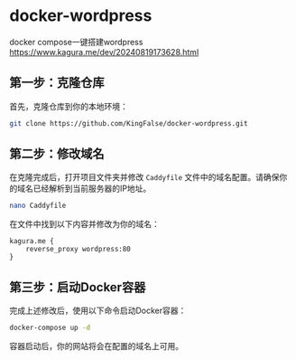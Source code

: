 # docker-wordpress
docker compose一键搭建wordpress
https://www.kagura.me/dev/20240819173628.html

## 第一步：克隆仓库

首先，克隆仓库到你的本地环境：

```bash
git clone https://github.com/KingFalse/docker-wordpress.git
```

## 第二步：修改域名

在克隆完成后，打开项目文件夹并修改 `Caddyfile` 文件中的域名配置。请确保你的域名已经解析到当前服务器的IP地址。

```bash
nano Caddyfile
```

在文件中找到以下内容并修改为你的域名：

```
kagura.me {
	reverse_proxy wordpress:80
}
```

## 第三步：启动Docker容器

完成上述修改后，使用以下命令启动Docker容器：

```bash
docker-compose up -d
```

容器启动后，你的网站将会在配置的域名上可用。
